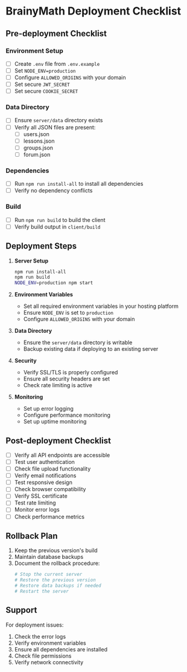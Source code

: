 # BrainyMath Deployment Checklist

## Pre-deployment Checklist

### Environment Setup

- [ ] Create `.env` file from `.env.example`
- [ ] Set `NODE_ENV=production`
- [ ] Configure `ALLOWED_ORIGINS` with your domain
- [ ] Set secure `JWT_SECRET`
- [ ] Set secure `COOKIE_SECRET`

### Data Directory

- [ ] Ensure `server/data` directory exists
- [ ] Verify all JSON files are present:
  - [ ] users.json
  - [ ] lessons.json
  - [ ] groups.json
  - [ ] forum.json

### Dependencies

- [ ] Run `npm run install-all` to install all dependencies
- [ ] Verify no dependency conflicts

### Build

- [ ] Run `npm run build` to build the client
- [ ] Verify build output in `client/build`

## Deployment Steps

1. **Server Setup**

   ```bash
   npm run install-all
   npm run build
   NODE_ENV=production npm start
   ```

2. **Environment Variables**

   - Set all required environment variables in your hosting platform
   - Ensure `NODE_ENV` is set to `production`
   - Configure `ALLOWED_ORIGINS` with your domain

3. **Data Directory**

   - Ensure the `server/data` directory is writable
   - Backup existing data if deploying to an existing server

4. **Security**

   - Verify SSL/TLS is properly configured
   - Ensure all security headers are set
   - Check rate limiting is active

5. **Monitoring**
   - Set up error logging
   - Configure performance monitoring
   - Set up uptime monitoring

## Post-deployment Checklist

- [ ] Verify all API endpoints are accessible
- [ ] Test user authentication
- [ ] Check file upload functionality
- [ ] Verify email notifications
- [ ] Test responsive design
- [ ] Check browser compatibility
- [ ] Verify SSL certificate
- [ ] Test rate limiting
- [ ] Monitor error logs
- [ ] Check performance metrics

## Rollback Plan

1. Keep the previous version's build
2. Maintain database backups
3. Document the rollback procedure:
   ```bash
   # Stop the current server
   # Restore the previous version
   # Restore data backups if needed
   # Restart the server
   ```

## Support

For deployment issues:

1. Check the error logs
2. Verify environment variables
3. Ensure all dependencies are installed
4. Check file permissions
5. Verify network connectivity
